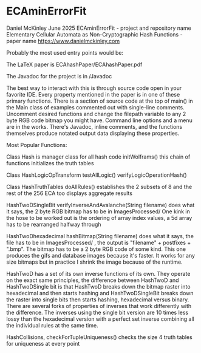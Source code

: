 # ECAminErrorFit
Daniel McKinley
June 2025
ECAminErrorFit - project and repository name
Elementary Cellular Automata as Non-Cryptographic Hash Functions - paper name
https://www.danielmckinley.com

Probably the most used entry points would be:

The LaTeX paper is ECAhashPaper/ECAhashPaper.pdf 

The Javadoc for the project is in /Javadoc

The best way to interact with this is through source code open in your favorite IDE. Every property 
mentioned in the paper is in one of these primary functions. There is a section of source code at the top of main() in the
Main class of examples commented out with single-line comments. Uncomment desired functions and change the filepath variable
to any 2 byte RGB code bitmap you might have. Command line options and a menu are in the works. 
There's Javadoc, inline comments, and the functions themselves produce notated output data displaying 
these properties.

Most Popular Functions:

Class Hash
is manager class for all hash code
initWolframs() this chain of functions initializes the truth tables

Class HashLogicOpTransform
testAllLogic()
verifyLogicOperationHash()

Class HashTruthTables
doAllRules() establishes the 2 subsets of 8 and the rest of the 256 ECA too
displays aggregate results

HashTwoDSingleBit
verifyInverseAndAvalanche(String filename) does what it says, the 2 byte RGB bitmap has to be in ImagesProcessed/
One kink in the hose to be worked out is the ordering of array index values, a 5d array has to be rearranged halfway through

HashTwoDhexadecimal
hashBitmap(String filename) does what it says, the file has to be in ImagesProcessed/ ,
the output is "filename" + postfixes + ".bmp". The bitmap has to be a 2 byte RGB code of some kind. This
one produces the gifs and database images because it's faster. It works for any size bitmaps but in 
practice I shrink the image because of the runtime.

HashTwoD has a set of its own inverse functions of its own. They operate on the exact same principles, 
the difference between HashTwoD and HashTwoDSingle bit 
is that HashTwoD breaks down the bitmap raster into hexadecimal and then starts hashing and 
HashTwoDSingleBit breaks down the raster into single bits then starts hashing, hexadecimal versus binary. 
There are several forks 
of properties of inverses that work differently with the difference. The inverses using the single bit 
version are 10 times less lossy than the hexadecimal version with a perfect set inverse combining 
all the individual rules at the same time.

HashCollisions, checkForTupleUniqueness() checks the size 4 truth tables for uniqueness at every point


